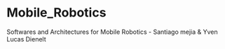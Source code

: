 # Mobile_Robotics
Softwares and Architectures for Mobile Robotics - Santiago mejia &amp; Yven Lucas Dienelt
